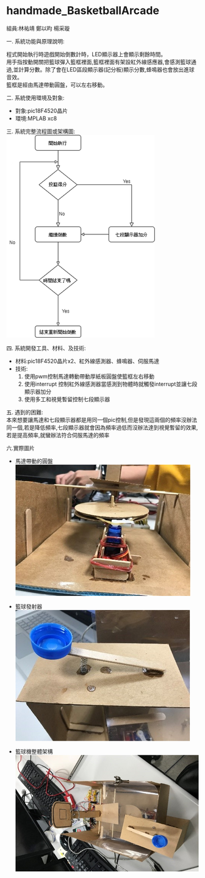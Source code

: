 # handmade_BasketballArcade

組員:林祐靖 鄭以昀 楊采璇

一.	系統功能與原理說明:  

   程式開始執行時遊戲開始倒數計時，LED顯示器上會顯示剩餘時間。  
   用手指按動開關把籃球彈入籃框裡面,籃框裡面有架設紅外線感應器,會感測籃球通過,並計算分數。除了會在LED區段顯示器(記分板)顯示分數,蜂鳴器也會放出進球音效。  
   籃框是經由馬達帶動圓盤，可以左右移動。
   
二.	系統使用環境及對象:
* 對象:pic18F4520晶片
* 環境:MPLAB xc8

三.	系統完整流程圖或架構圖:
![](https://github.com/f74066357/handmade_BasketballArcade/blob/master/src/process.png)

四.  系統開發工具、材料、及技術:

* 材料:pic18F4520晶片x2、紅外線感測器、蜂鳴器、伺服馬達 
* 技術:
    1. 使用pwm控制馬達轉動帶動厚紙板圓盤使籃框左右移動
    2. 使用interrupt 控制紅外線感測器當感測到物體時就觸發interrupt並讓七段顯示器加分
    3. 使用多工和視覺暫留控制七段顯示器

五.	遇到的困難:  
    本來想要讓馬達和七段顯示器都是用同一個pic控制,但是發現這兩個的頻率沒辦法同一個,若是降低頻率,七段顯示器就會因為頻率過低而沒辦法達到視覺暫留的效果,若是提高頻率,就蠻辦法符合伺服馬達的頻率

六.實際圖片
* 馬達帶動的圓盤    
![](https://github.com/f74066357/handmade_BasketballArcade/blob/master/src/1.jpg)  

* 籃球發射器    
![](https://github.com/f74066357/handmade_BasketballArcade/blob/master/src/2.jpg)  

* 籃球機整體架構    
![](https://github.com/f74066357/handmade_BasketballArcade/blob/master/src/3.jpg)  


